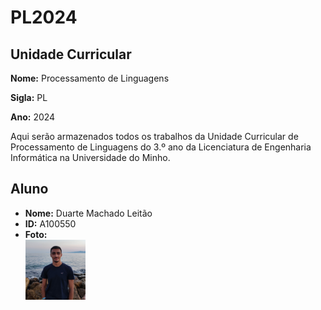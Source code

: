 # PL2024

## Unidade Curricular

**Nome:** Processamento de Linguagens

**Sigla:** PL

**Ano:** 2024

Aqui serão armazenados todos os trabalhos da Unidade Curricular de Processamento de Linguagens do 3.º ano da Licenciatura de Engenharia Informática na Universidade do Minho.

## Aluno

- **Nome:** Duarte Machado Leitão
- **ID:** A100550
- **Foto:**
<br> <img src="duarte.jpg"  width="20%"/>
